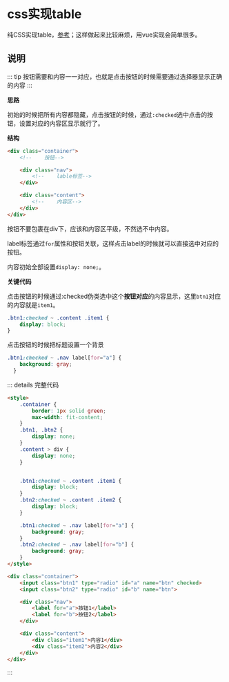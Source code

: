# css实现table

纯CSS实现table，[参考](https://www.bilibili.com/video/BV1uK411c7VW/)；这样做起来比较麻烦，用vue实现会简单很多。

<script setup>
import Table from '@/components/frontend/css-demo/Table.vue'
</script>

<Table />

## 说明

::: tip
按钮需要和内容一一对应，也就是点击按钮的时候需要通过选择器显示正确的内容
:::

**思路**

初始的时候把所有内容都隐藏，点击按钮的时候，通过`:checked`选中点击的按钮，设置对应的内容区显示就行了。

**结构**

```html
<div class="container">
    <!--    按钮-->

    <div class="nav">
        <!--    lable标签-->
    </div>

    <div class="content">
        <!--    内容区-->
    </div>
</div>
```

按钮不要包裹在div下，应该和内容区平级，不然选不中内容。

label标签通过`for`属性和按钮关联，这样点击label的时候就可以直接选中对应的按钮。

内容初始全部设置`display: none;`。

**关键代码**

点击按钮的时候通过:checked伪类选中这个**按钮对应**的内容显示，这里`btn1`对应的内容就是`item1`。

```css
.btn1:checked ~ .content .item1 {
    display: block;
}
```

点击按钮的时候把标题设置一个背景

```css
.btn1:checked ~ .nav label[for="a"] {
    background: gray;
  }
```

::: details 完整代码
```html
<style>
    .container {
        border: 1px solid green;
        max-width: fit-content;
    }
    .btn1, .btn2 {
        display: none;
    }
    .content > div {
        display: none;
    }


    .btn1:checked ~ .content .item1 {
        display: block;
    }
    .btn2:checked ~ .content .item2 {
        display: block;
    }

    .btn1:checked ~ .nav label[for="a"] {
        background: gray;
    }
    .btn2:checked ~ .nav label[for="b"] {
        background: gray;
    }
</style>

<div class="container">
    <input class="btn1" type="radio" id="a" name="btn" checked>
    <input class="btn2" type="radio" id="b" name="btn">

    <div class="nav">
        <label for="a">按钮1</label>
        <label for="b">按钮2</label>
    </div>

    <div class="content">
        <div class="item1">内容1</div>
        <div class="item2">内容2</div>
    </div>
</div>
```
:::